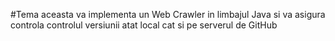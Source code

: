 #Tema aceasta va implementa un Web Crawler in limbajul Java si va asigura controla controlul versiunii atat local cat si pe serverul de GitHub
